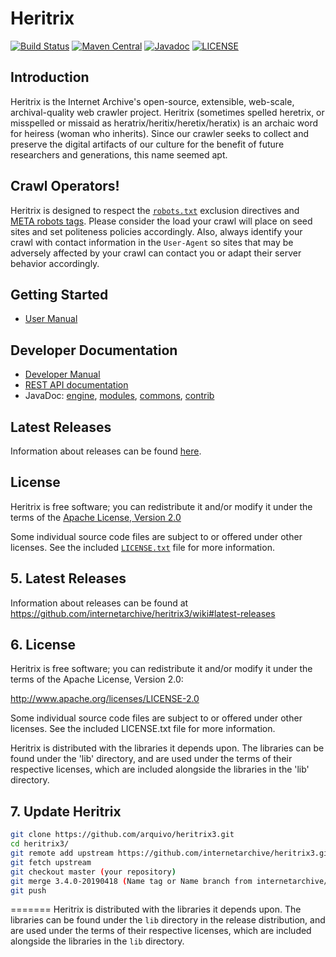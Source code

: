 # Heritrix
[![Build Status](https://travis-ci.org/internetarchive/heritrix3.svg?branch=master)](https://travis-ci.org/internetarchive/heritrix3)
[![Maven Central](https://maven-badges.herokuapp.com/maven-central/org.archive/heritrix/badge.svg)](https://maven-badges.herokuapp.com/maven-central/org.archive/heritrix)
[![Javadoc](https://javadoc-badge.appspot.com/org.archive/heritrix.svg?label=javadoc)](https://www.javadoc.io/doc/org.archive.heritrix/heritrix-engine)
[![LICENSE](https://img.shields.io/badge/license-Apache-blue.svg?style=flat-square)](./LICENSE)

## Introduction

Heritrix is the Internet Archive's open-source, extensible, web-scale, archival-quality web crawler project. Heritrix (sometimes spelled heretrix, or misspelled or missaid as heratrix/heritix/heretix/heratix) is an archaic word for heiress (woman who inherits). Since our crawler seeks to collect and preserve the digital artifacts of our culture for the benefit of future researchers and generations, this name seemed apt.

## Crawl Operators!

Heritrix is designed to respect the [`robots.txt`](http://www.robotstxt.org/wc/robots.html) exclusion directives and [META robots tags](http://www.robotstxt.org/wc/exclusion.html#meta). Please consider the
load your crawl will place on seed sites and set politeness policies accordingly. Also, always identify your crawl with contact information in the `User-Agent` so sites that may be adversely affected by your crawl can contact you or adapt their server behavior accordingly.

## Getting Started

- [User Manual](https://github.com/internetarchive/heritrix3/wiki)

## Developer Documentation

- [Developer Manual](http://crawler.archive.org/articles/developer_manual/index.html)
- [REST API documentation](https://heritrix.readthedocs.io/en/latest/api.html)
- JavaDoc: [engine](https://www.javadoc.io/doc/org.archive.heritrix/heritrix-engine), [modules](https://www.javadoc.io/doc/org.archive.heritrix/heritrix-modules), [commons](https://www.javadoc.io/doc/org.archive.heritrix/heritrix-commons), [contrib](https://www.javadoc.io/doc/org.archive.heritrix/heritrix-contrib)


## Latest Releases

Information about releases can be found [here](https://github.com/internetarchive/heritrix3/wiki#latest-releases).

## License

Heritrix is free software; you can redistribute it and/or modify it under the terms of the [Apache License, Version 2.0](http://www.apache.org/licenses/LICENSE-2.0)

Some individual source code files are subject to or offered under other licenses. See the included [`LICENSE.txt`](./LICENSE) file for more information.

## 5. Latest Releases

Information about releases can be found at <https://github.com/internetarchive/heritrix3/wiki#latest-releases>


## 6. License

Heritrix is free software; you can redistribute it and/or modify it
under the terms of the Apache License, Version 2.0:

 http://www.apache.org/licenses/LICENSE-2.0

Some individual source code files are subject to or offered under other
licenses. See the included LICENSE.txt file for more information.

Heritrix is distributed with the libraries it depends upon.  The
libraries can be found under the 'lib' directory, and are used under
the terms of their respective licenses, which are included alongside
the libraries in the 'lib' directory.

## 7. Update Heritrix

```bash
git clone https://github.com/arquivo/heritrix3.git
cd heritrix3/
git remote add upstream https://github.com/internetarchive/heritrix3.git
git fetch upstream
git checkout master (your repository)
git merge 3.4.0-20190418 (Name tag or Name branch from internetarchive/heritrix3.git)
git push
```
=======
Heritrix is distributed with the libraries it depends upon. The libraries can be found under the `lib` directory in the release distribution, and are used under the terms of their respective licenses, which are included alongside the libraries in the `lib` directory.

